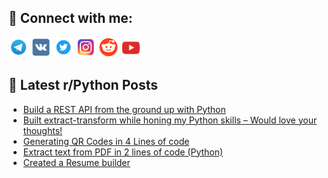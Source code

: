 ## 🔎 Connect with me:
[<img src="https://github.com/bullbesh/bullbesh/blob/main/images/Telegram.png" width="32" height="32" />](https://t.me/bullbesh)
[<img src="https://github.com/bullbesh/bullbesh/blob/main/images/VK.png" width="32" height="32" />](https://vk.com/bullbesh)
[<img src="https://github.com/bullbesh/bullbesh/blob/main/images/Twitter.png" width="32" height="32" />](https://twitter.com/bullbesh1)
[<img src="https://github.com/bullbesh/bullbesh/blob/main/images/Instagram.png" width="32" height="32" />](https://www.instagram.com/bullbesh)
[<img src="https://github.com/bullbesh/bullbesh/blob/main/images/Reddit.png" width="32" height="32" />](https://www.reddit.com/user/bullbesh)
[<img src="https://github.com/bullbesh/bullbesh/blob/main/images/YouTube.png" width="32" height="32" />](https://www.youtube.com/channel/UCtfjRs6uzgq5mfm8S06WTcg)

## 📕 Latest r/Python Posts
<!-- BLOG-POST-LIST:START -->
- [Build a REST API from the ground up with Python](https://www.reddit.com/r/Python/comments/16d95v2/build_a_rest_api_from_the_ground_up_with_python/)
- [Built extract-transform while honing my Python skills – Would love your thoughts!](https://www.reddit.com/r/Python/comments/16d7rbh/built_extracttransform_while_honing_my_python/)
- [Generating QR Codes in 4 Lines of code](https://www.reddit.com/r/Python/comments/16d7a0y/generating_qr_codes_in_4_lines_of_code/)
- [Extract text from PDF in 2 lines of code &lpar;Python&rpar;](https://www.reddit.com/r/Python/comments/16d6ond/extract_text_from_pdf_in_2_lines_of_code_python/)
- [Created a Resume builder](https://www.reddit.com/r/Python/comments/16d63wz/created_a_resume_builder/)
<!-- BLOG-POST-LIST:END -->
